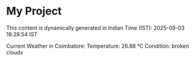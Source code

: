 # My Project

This content is dynamically generated in Indian Time (IST): 2025-09-03 18:28:54 IST


Current Weather in Coimbatore:
Temperature: 26.88 °C
Condition: broken clouds
